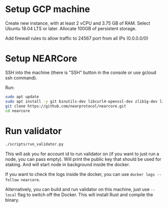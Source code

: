 
# Setup GCP machine

Create new instance, with at least 2 vCPU and 3.75 GB of RAM.
Select Ubuntu 18.04 LTS or later.
Allocate 100GB of persistent storage.

Add firewall rules to allow traffic to 24567 port from all IPs (0.0.0.0/0)

# Setup NEARCore

SSH into the machine (there is "SSH" button in the console or use gcloud ssh command).

Run:

```bash
sudo apt update
sudo apt install -y git binutils-dev libcurl4-openssl-dev zlib1g-dev libdw-dev libiberty-dev cmake gcc g++ python docker.io protobuf-compiler
git clone https://github.com/nearprotocol/nearcore.git
cd nearcore
```

# Run validator

```bash
./scripts/run_validator.py
```

This will ask you for account id to run validator on (if you want to just run a node, you can pass empty).
Will print the public key that should be used for staking.
And will start node in background inside the docker.

If you want to check the logs inside the docker, you can use `docker logs --follow nearcore`.

Alternatively, you can build and run validator on this machine, just use `--local` flag to switch off the Docker.
This will install Rust and compile the binary.
